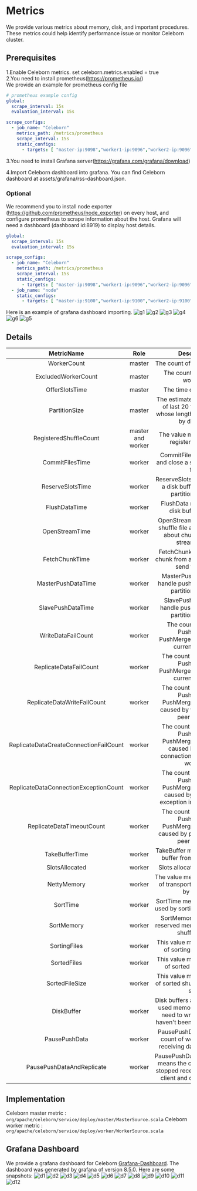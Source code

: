 # Metrics

We provide various metrics about memory, disk, and important procedures. These metrics could help identify performance
issue or monitor Celeborn cluster.

## Prerequisites

1.Enable Celeborn metrics.
set celeborn.metrics.enabled = true  
2.You need to install prometheus(https://prometheus.io/)  
We provide an example for prometheus config file

```yaml
# prometheus example config
global:
  scrape_interval: 15s
  evaluation_interval: 15s

scrape_configs:
  - job_name: "Celeborn"
    metrics_path: /metrics/prometheus
    scrape_interval: 15s
    static_configs:
      - targets: [ "master-ip:9098","worker1-ip:9096","worker2-ip:9096","worker3-ip:9096","worker4-ip:9096" ]
```

3.You need to install Grafana server(https://grafana.com/grafana/download)

4.Import Celeborn dashboard into grafana.
You can find Celeborn dashboard at assets/grafana/rss-dashboard.json.

### Optional

We recommend you to install node exporter (https://github.com/prometheus/node_exporter)
on every host, and configure prometheus to scrape information about the host.
Grafana will need a dashboard (dashboard id:8919) to display host details.

```yaml
global:
  scrape_interval: 15s
  evaluation_interval: 15s

scrape_configs:
  - job_name: "Celeborn"
    metrics_path: /metrics/prometheus
    scrape_interval: 15s
    static_configs:
      - targets: [ "master-ip:9098","worker1-ip:9096","worker2-ip:9096","worker3-ip:9096","worker4-ip:9096" ]
  - job_name: "node"
    static_configs:
      - targets: [ "master-ip:9100","worker1-ip:9100","worker2-ip:9100","worker3-ip:9100","worker4-ip:9100" ]
```

Here is an example of grafana dashboard importing.
![g1](assets/img/g1.png)
![g2](assets/img/g2.png)
![g3](assets/img/g3.png)
![g4](assets/img/g4.png)
![g6](assets/img/g6.png)
![g5](assets/img/g5.png)

## Details

|               MetricName               |       Role        |                                                   Description                                                   |
|:--------------------------------------:|:-----------------:|:---------------------------------------------------------------------------------------------------------------:|
|              WorkerCount               |      master       |                                          The count of active workers.                                           |
|          ExcludedWorkerCount           |      master       |                                         The count of excluded workers.                                          |
|             OfferSlotsTime             |      master       |                                            The time of offer slots.                                             |
|             PartitionSize              |      master       |          The estimated partition size of last 20 flush window whose length is 15 seconds by defaults.           |
|         RegisteredShuffleCount         | master and worker |                                  The value means count of registered shuffle.                                   |
|            CommitFilesTime             |      worker       |                           CommitFiles means flush and close a shuffle partition file.                           |
|            ReserveSlotsTime            |      worker       |                     ReserveSlots means acquire a disk buffer and record partition location.                     |
|             FlushDataTime              |      worker       |                                  FlushData means flush a disk buffer to disk.                                   |
|             OpenStreamTime             |      worker       |            OpenStream means read a shuffle file and send client about chunks size and stream index.             |
|             FetchChunkTime             |      worker       |                      FetchChunk means read a chunk from a shuffle file and send to client.                      |
|           MasterPushDataTime           |      worker       |                       MasterPushData means handle pushdata of master partition location.                        |
|           SlavePushDataTime            |      worker       |                        SlavePushData means handle pushdata of slave partition location.                         |
|           WriteDataFailCount           |      worker       |                    The count of writing PushData or PushMergedData failed in current worker.                    |
|         ReplicateDataFailCount         |      worker       |                  The count of replicating PushData or PushMergedData failed in current worker.                  |
|      ReplicateDataWriteFailCount       |      worker       |       The count of replicating PushData or PushMergedData failed caused by write failure in peer worker.        |
| ReplicateDataCreateConnectionFailCount |      worker       | The count of replicating PushData or PushMergedData failed caused by creating connection failed in peer worker. |
| ReplicateDataConnectionExceptionCount  |      worker       |    The count of replicating PushData or PushMergedData failed caused by connection exception in peer worker.    | 
|       ReplicateDataTimeoutCount        |      worker       |        The count of replicating PushData or PushMergedData failed caused by push timeout in peer worker.        |
|             TakeBufferTime             |      worker       |                              TakeBuffer means get a disk buffer from disk flusher.                              |
|             SlotsAllocated             |      worker       |                                          Slots allocated in last hour                                           |
|              NettyMemory               |      worker       |                         The value measures all kinds of transport memory used by netty.                         |
|                SortTime                |      worker       |                           SortTime measures the time used by sorting a shuffle file.                            |
|               SortMemory               |      worker       |                       SortMemory means total reserved memory for sorting shuffle files .                        |
|              SortingFiles              |      worker       |                              This value means the count of sorting shuffle files.                               |
|              SortedFiles               |      worker       |                               This value means the count of sorted shuffle files.                               |
|             SortedFileSize             |      worker       |                        This value means the count of sorted shuffle files 's total size.                        |
|               DiskBuffer               |      worker       | Disk buffers are part of netty used memory, means data need to write to disk but haven't been written to disk.  |
|             PausePushData              |      worker       |                   PausePushData means the count of worker stopped receiving data from client.                   |
|       PausePushDataAndReplicate        |      worker       |    PausePushDataAndReplicate means the count of worker stopped receiving data from client and other workers.    |

## Implementation

Celeborn master metric : `org/apache/celeborn/service/deploy/master/MasterSource.scala`
Celeborn worker metric : `org/apache/celeborn/service/deploy/worker/WorkerSource.scala`

## Grafana Dashboard

We provide a grafana dashboard for Celeborn [Grafana-Dashboard](assets/grafana/rss-dashboard.json). The dashboard was generated by grafana of version 8.5.0.
Here are some snapshots:
![d1](assets/img/dashboard1.png)
![d2](assets/img/dashboard2.png)
![d3](assets/img/dashboard3.png)
![d4](assets/img/dashboard4.png)
![d5](assets/img/dashboard5.png)
![d6](assets/img/dashboard6.png)
![d7](assets/img/dashboard7.png)
![d8](assets/img/dashboard8.png)
![d9](assets/img/dashboard9.png)
![d10](assets/img/dashboard10.png)
![d11](assets/img/dashboard11.png)
![d12](assets/img/dashboard12.png)
